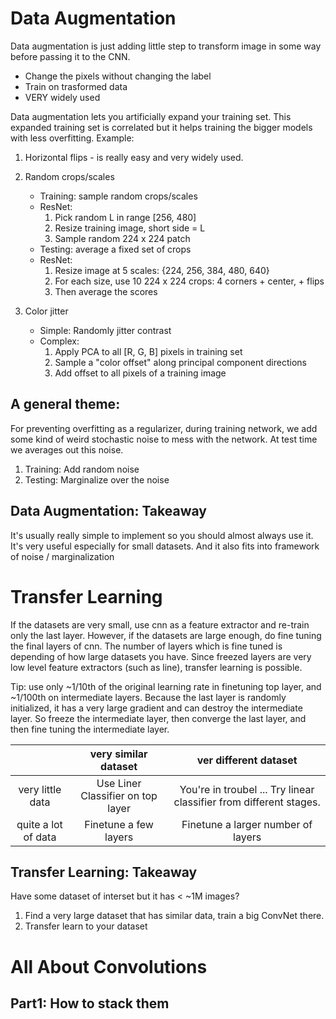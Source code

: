 # Data Augmentation

Data augmentation is just adding little step to transform image in some way before passing it to the CNN.

- Change the pixels without changing the label
- Train on trasformed data
- VERY widely used

Data augmentation lets you artificially expand your training set. This expanded training set is correlated but it helps training the bigger models with less overfitting. Example:

1. Horizontal flips - is really easy and very widely used.
2. Random crops/scales
	* Training: sample random crops/scales
	* ResNet: 
		1. Pick random L in range [256, 480]
		2. Resize training image, short side = L
		3. Sample random 224 x 224 patch
 	* Testing: average a fixed set of crops  
 	* ResNet: 
 		1. Resize image at 5 scales: {224, 256, 384, 480, 640}
 		2. For each size, use 10 224 x 224 crops: 4 corners + center, + flips
 		3. Then average the scores
 
3. Color jitter 
	* Simple: Randomly jitter contrast
	* Complex:
		1. Apply PCA to all [R, G, B] pixels in training set
		2. Sample a "color offset" along principal component directions
		3. Add offset to all pixels of a training image

## A general theme:
For preventing overfitting as a regularizer, during training network, we add some kind of weird stochastic noise to mess with the network. At test time we averages out this noise. 

1. Training: Add random noise
2. Testing: Marginalize over the noise 

## Data Augmentation: Takeaway
It's usually really simple to implement so you should almost always use it. It's very useful especially for small datasets. And it also fits into framework of noise / marginalization

# Transfer Learning
If the datasets are very small, use cnn as a feature extractor and re-train only the last layer. However, if the datasets are large enough, do fine tuning the final layers of cnn. The number of layers which is fine tuned is depending of how large datasets you have. Since freezed layers are very low level feature extractors (such as line), transfer learning is possible.


Tip: use only ~1/10th of the original learning rate in finetuning top layer, and ~1/100th on intermediate layers. Because the last layer is randomly initialized, it has a very large gradient and can destroy the intermediate layer. So freeze the intermediate layer, then converge the last layer, and then fine tuning the intermediate layer.

|      | very similar dataset | ver different dataset |
|:----:|:----:|:------:|
| very little data| Use Liner Classifier on top layer | You're in troubel ... Try linear classifier from different stages.|
| quite a lot of data | Finetune a few layers | Finetune a larger number of layers|

## Transfer Learning: Takeaway
Have some dataset of interset but it has < ~1M images?

1. Find a very large dataset that has similar data, train a big ConvNet there.
2. Transfer learn to your dataset


# All About Convolutions
## Part1: How to stack them
